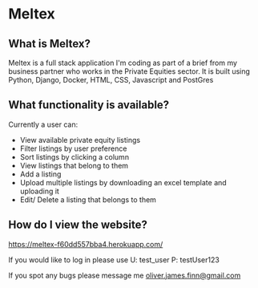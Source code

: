 # Meltex

## What is Meltex?
Meltex is a full stack application I'm coding as part of a brief from my business partner who works in the Private Equities sector. It is built using Python, Django, Docker, HTML, CSS, Javascript and PostGres

## What functionality is available?
Currently a user can:
- View available private equity listings
- Filter listings by user preference
- Sort listings by clicking a column
- View listings that belong to them
- Add a listing
- Upload multiple listings by downloading an excel template and uploading it
- Edit/ Delete a listing that belongs to them

## How do I view the website?
https://meltex-f60dd557bba4.herokuapp.com/

If you would like to log in please use
U: test_user
P: testUser123

If you spot any bugs please message me oliver.james.finn@gmail.com
